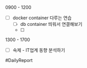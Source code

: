 
0900 - 1200 
- [ ] docker container 다루는 연습
	 - [ ] db container 띄워서 연결해보기 
	 - [ ] 

1300 - 1700 
- [ ] 숙제 - IT업계 동향 분석하기





#DailyReport 